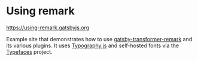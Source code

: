 # Using remark

https://using-remark.gatsbyjs.org

Example site that demonstrates how to use [gatsby-transformer-remark][1]
and its various plugins. It uses [Typography.js][2] and self-hosted fonts
via the [Typefaces][3] project.

[1]: https://www.gatsbyjs.org/packages/gatsby-transformer-remark/
[2]: https://github.com/KyleAMathews/typography.js
[3]: https://github.com/KyleAMathews/typefaces
